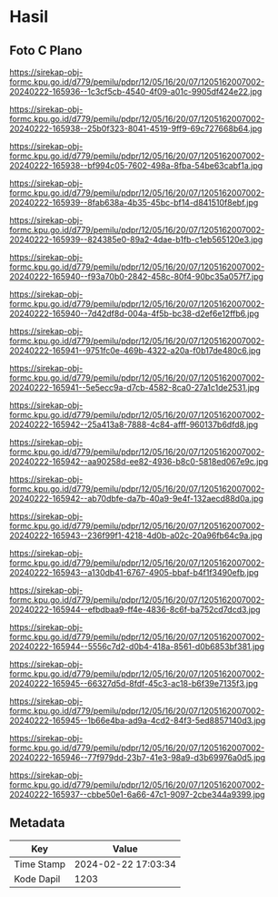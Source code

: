 # Hasil

## Foto C Plano

https://sirekap-obj-formc.kpu.go.id/d779/pemilu/pdpr/12/05/16/20/07/1205162007002-20240222-165936--1c3cf5cb-4540-4f09-a01c-9905df424e22.jpg

https://sirekap-obj-formc.kpu.go.id/d779/pemilu/pdpr/12/05/16/20/07/1205162007002-20240222-165938--25b0f323-8041-4519-9ff9-69c727668b64.jpg

https://sirekap-obj-formc.kpu.go.id/d779/pemilu/pdpr/12/05/16/20/07/1205162007002-20240222-165938--bf994c05-7602-498a-8fba-54be63cabf1a.jpg

https://sirekap-obj-formc.kpu.go.id/d779/pemilu/pdpr/12/05/16/20/07/1205162007002-20240222-165939--8fab638a-4b35-45bc-bf14-d841510f8ebf.jpg

https://sirekap-obj-formc.kpu.go.id/d779/pemilu/pdpr/12/05/16/20/07/1205162007002-20240222-165939--824385e0-89a2-4dae-b1fb-c1eb565120e3.jpg

https://sirekap-obj-formc.kpu.go.id/d779/pemilu/pdpr/12/05/16/20/07/1205162007002-20240222-165940--f93a70b0-2842-458c-80f4-90bc35a057f7.jpg

https://sirekap-obj-formc.kpu.go.id/d779/pemilu/pdpr/12/05/16/20/07/1205162007002-20240222-165940--7d42df8d-004a-4f5b-bc38-d2ef6e12ffb6.jpg

https://sirekap-obj-formc.kpu.go.id/d779/pemilu/pdpr/12/05/16/20/07/1205162007002-20240222-165941--9751fc0e-469b-4322-a20a-f0b17de480c6.jpg

https://sirekap-obj-formc.kpu.go.id/d779/pemilu/pdpr/12/05/16/20/07/1205162007002-20240222-165941--5e5ecc9a-d7cb-4582-8ca0-27a1c1de2531.jpg

https://sirekap-obj-formc.kpu.go.id/d779/pemilu/pdpr/12/05/16/20/07/1205162007002-20240222-165942--25a413a8-7888-4c84-afff-960137b6dfd8.jpg

https://sirekap-obj-formc.kpu.go.id/d779/pemilu/pdpr/12/05/16/20/07/1205162007002-20240222-165942--aa90258d-ee82-4936-b8c0-5818ed067e9c.jpg

https://sirekap-obj-formc.kpu.go.id/d779/pemilu/pdpr/12/05/16/20/07/1205162007002-20240222-165942--ab70dbfe-da7b-40a9-9e4f-132aecd88d0a.jpg

https://sirekap-obj-formc.kpu.go.id/d779/pemilu/pdpr/12/05/16/20/07/1205162007002-20240222-165943--236f99f1-4218-4d0b-a02c-20a96fb64c9a.jpg

https://sirekap-obj-formc.kpu.go.id/d779/pemilu/pdpr/12/05/16/20/07/1205162007002-20240222-165943--a130db41-6767-4905-bbaf-b4f1f3490efb.jpg

https://sirekap-obj-formc.kpu.go.id/d779/pemilu/pdpr/12/05/16/20/07/1205162007002-20240222-165944--efbdbaa9-ff4e-4836-8c6f-ba752cd7dcd3.jpg

https://sirekap-obj-formc.kpu.go.id/d779/pemilu/pdpr/12/05/16/20/07/1205162007002-20240222-165944--5556c7d2-d0b4-418a-8561-d0b6853bf381.jpg

https://sirekap-obj-formc.kpu.go.id/d779/pemilu/pdpr/12/05/16/20/07/1205162007002-20240222-165945--66327d5d-8fdf-45c3-ac18-b6f39e7135f3.jpg

https://sirekap-obj-formc.kpu.go.id/d779/pemilu/pdpr/12/05/16/20/07/1205162007002-20240222-165945--1b66e4ba-ad9a-4cd2-84f3-5ed8857140d3.jpg

https://sirekap-obj-formc.kpu.go.id/d779/pemilu/pdpr/12/05/16/20/07/1205162007002-20240222-165946--77f979dd-23b7-41e3-98a9-d3b69976a0d5.jpg

https://sirekap-obj-formc.kpu.go.id/d779/pemilu/pdpr/12/05/16/20/07/1205162007002-20240222-165937--cbbe50e1-6a66-47c1-9097-2cbe344a9399.jpg


## Metadata

| Key        | Value               |
| ---------- | ------------------- |
| Time Stamp | 2024-02-22 17:03:34 |
| Kode Dapil | 1203                |



